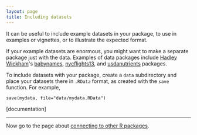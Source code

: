 ```yaml
---
layout: page
title: Including datasets
---
```


It can be useful to include example datasets in your package, to use
in examples or vignettes, or to illustrate the expected format. 

If your example datasets are enormous, you might want to make a
separate package just with the data. Examples of data packages include
[Hadley Wickham](http://had.co.nz/)'s
[babynames](https://github.com/hadley/babynames),
[nycflights13](https://github.com/hadley/nycflights13), and
[usdanutrients](https://github.com/hadley/usdanutrients) packages.

To include datasets with your package, create a `data` subdirectory
and place your datasets there in `.RData` format, as created with the
`save` function. For example,

    save(mydata, file="data/mydata.RData")
    
\[documentation\]

---

Now go to the page about [connecting to other R packages](depends.html).
